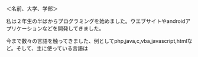 ＜名前、大学、学部＞

私は２年生の半ばからプログラミングを始めました。ウエブサイトやandroidアプリケーションなどを開発してきました。

今まで数々の言語を触ってきました、例としてphp,java,c,vba,javascript,htmlなど。そして、主に使っている言語は